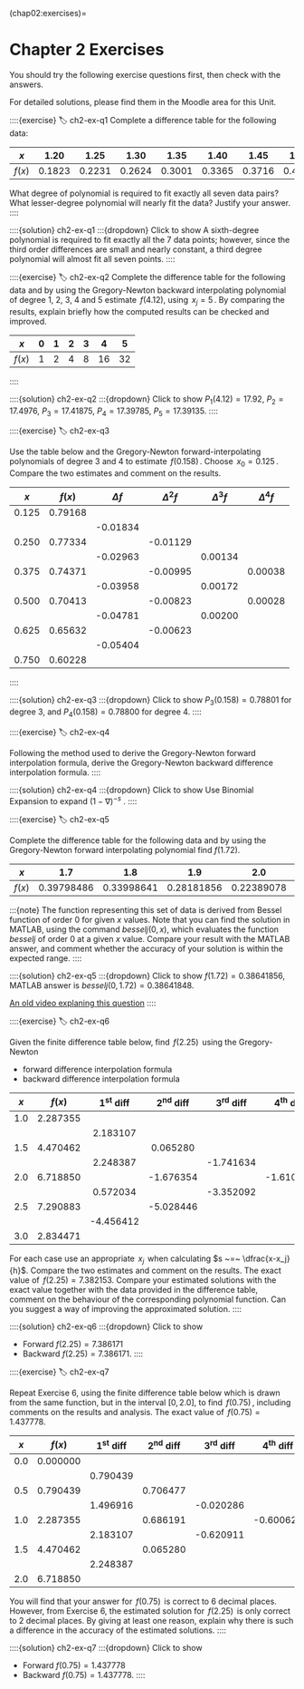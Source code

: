 (chap02:exercises)=
# Chapter 2 Exercises

You should try the following exercise questions first, then check with the answers. 

For detailed solutions, please find them in the Moodle area for this Unit.

::::{exercise}
:label: ch2-ex-q1
Complete a difference table for the following data:

|$x$   | 1.20  | 1.25   | 1.30  |  1.35 | 1.40   |   1.45  |1.50  |
|:----:|:----:| :----:|  :----:|  :----:| :----:|  :----:|  :----:| 
|$f(x)$| 0.1823| 0.2231 | 0.2624| 0.3001| 0.3365 | 0.3716  |0.4055|

What degree of polynomial is required to fit exactly all seven data
pairs? What lesser-degree polynomial will nearly fit the data?
Justify your answer.
::::

::::{solution} ch2-ex-q1
:::{dropdown} Click to show
A sixth-degree polynomial is required to fit exactly all the 7 data
    points; however, since the third order differences are small and
    nearly constant, a third degree polynomial will almost fit all seven
    points.
::::



::::{exercise}
:label: ch2-ex-q2
Complete the difference table for the following data and by using
the Gregory-Newton backward interpolating polynomial of degree 1, 2,
3, 4 and 5 estimate $\,f(4.12)$, using $\,x_j=5\,$. By comparing the
results, explain briefly how the computed results can be checked and
improved.

|$x$     | 0    |  1    | 2      | 3      | 4     | 5      |
|:----:  |:----:| :----:|  :----:|  :----:| :----:|  :----:|
| $f(x)$ | 1    | 2     | 4      | 8      | 16    | 32     |
::::

::::{solution} ch2-ex-q2
:::{dropdown} Click to show
$P_1(4.12) = 17.92$, $P_2 = 17.4976$, $P_3 = 17.41875$,
    $P_4 = 17.39785$, $P_5 = 17.39135$.
::::


::::{exercise}
:label: ch2-ex-q3

Use the table below and the Gregory-Newton forward-interpolating
polynomials of degree 3 and 4 to estimate $\,f(0.158)\,$. Choose
$\,x_0=0.125\,$. Compare the two estimates and comment on the
results.

|$x$ | $f(x)$ | $\Delta f$ | $\Delta^2 f$ | $\Delta^3 f$ | $\Delta^4 f$|
|:----:  |:----:| :----:|  :----:|  :----:| :----:| 
|0.125 | 0.79168|
|        |         | -0.01834|
|0.250 | 0.77334 |          | -0.01129|
|        |         | -0.02963 |          | 0.00134|
|0.375 | 0.74371 |          | -0.00995 |         | 0.00038|
|        |         | -0.03958 |          | 0.00172 |        |
|0.500 | 0.70413 |          | -0.00823 |         | 0.00028|
|        |         | -0.04781 |          | 0.00200|
|0.625 | 0.65632 |          | -0.00623|
|        |         | -0.05404|
|0.750 | 0.60228|
::::

::::{solution} ch2-ex-q3
:::{dropdown} Click to show
$P_3(0.158) = 0.78801$ for degree 3, and $P_4(0.158) = 0.78800$ for
    degree 4.
::::


::::{exercise}
:label: ch2-ex-q4

Following the method used to derive the Gregory-Newton forward interpolation formula, derive the  Gregory-Newton backward difference interpolation formula.
::::

::::{solution} ch2-ex-q4
:::{dropdown} Click to show
Use Binomial Expansion to expand $(1-\nabla)^{-s}$ .
::::


::::{exercise}
:label: ch2-ex-q5

Complete the difference table for the following data and by using
the Gregory-Newton forward interpolating polynomial find
$f(1.72)$.


| $x$  | 1.7 | 1.8 | 1.9 | 2.0 | 2.1|
|:----:  |:----:| :----:|  :----:|  :----:| :----:| 
| $f(x)$ | 0.39798486 | 0.33998641 | 0.28181856 | 0.22389078 | 0.16660698|

:::{note}
The function representing this set of data is derived from
Bessel function of order 0 for given $x$ values. Note that you can
find the solution in MATLAB, using the command *besselj*$(0,x)$,
which evaluates the function *besselj* of order 0 at a given $x$
value. Compare your result with the MATLAB answer, and comment
whether the accuracy of your solution is within the expected range.
::::

::::{solution} ch2-ex-q5
:::{dropdown} Click to show
$f(1.72) = 0.38641856$, MATLAB answer is
    $besselj(0,1.72) = 0.38641848$.

<!-- [*Video explanation of this question*](https://mmutube.mmu.ac.uk/edit/1_le2vogg7) -->

<a href="https://mmutube.mmu.ac.uk/media/odeEx1Q5/1_le2vogg7" target="_blank">An old video explaning this question</a>
::::


::::{exercise}
:label: ch2-ex-q6

Given the finite difference table below, find $\,f(2.25)\,$ using the Gregory-Newton

-  forward difference interpolation formula
-  backward difference interpolation formula

|$x$ | $f(x)$ | $1^\text{st}$ diff | $2^\text{nd}$ diff | $3^\text{rd}$ diff | $4^\text{th}$ diff|
|:----:  |:----:| :----:|  :----:|  :----:| :----:| 
|1.0 | 2.287355|
|    |          |  2.183107|
|1.5 | 4.470462 |           |  0.065280|
|    |          |  2.248387 |           | -1.741634|
|2.0 | 6.718850 |           | -1.676354 |           | -1.610458|
|    |          |  0.572034 |           | -3.352092|
|2.5 | 7.290883 |           | -5.028446|
|    |          | -4.456412|
|3.0 | 2.834471|

For each case use an appropriate $\,x_j\,$ when calculating
$s ~=~ \dfrac{x-x_j}{h}$. Compare the two estimates and comment on
the results. The exact value of $\,f(2.25) = 7.382153$. Compare your
estimated solutions with the exact value together with the data
provided in the difference table, comment on the behaviour of the
corresponding polynomial function. Can you suggest a way of
improving the approximated solution.
::::

::::{solution} ch2-ex-q6
:::{dropdown} Click to show
-  Forward $f(2.25) = 7.386171$
-  Backward $f(2.25) = 7.386171$.
::::


::::{exercise}
:label: ch2-ex-q7

Repeat Exercise 6, using the finite difference table below which is
drawn from the same function, but in the interval $[0,\,2.0]$, to
find $\,f(0.75)\,$, including comments on the results and analysis.
The exact value of $\,f(0.75) = 1.437778$.

|$x$ | $f(x)$ | $1^\text{st}$ diff | $2^\text{nd}$ diff  | $3^\text{rd}$ diff | $4^\text{th}$ diff|
|:----:  |:----:| :----:|  :----:|  :----:| :----:| 
|0.0 | 0.000000|
|    |          | 0.790439|
|0.5 | 0.790439 |          | 0.706477|
|    |          | 1.496916 |          | -0.020286|
|1.0 | 2.287355 |          | 0.686191 |           | -0.600624|
|    |          | 2.183107 |          | -0.620911|
|1.5 | 4.470462 |          | 0.065280|
|    |          | 2.248387|
|2.0 | 6.718850|


You will find that your answer for $\,f(0.75)\,$ is correct to 6
decimal places. However, from Exercise 6, the estimated solution for
$\,f(2.25)\,$ is only correct to 2 decimal places. By giving at
least one reason, explain why there is such a difference in the
accuracy of the estimated solutions.
::::

::::{solution} ch2-ex-q7
:::{dropdown} Click to show
-  Forward $f(0.75) = 1.437778$
-  Backward $f(0.75) = 1.437778$.
::::


<!-- # Answers to Tutorial Exercises

:::{dropdown} Click to show

1.  A sixth-degree polynomial is required to fit exactly all the 7 data
    points; however, since the third order differences are small and
    nearly constant, a third degree polynomial will almost fit all seven
    points.

1.  $P_1(4.12) = 17.92$, $P_2 = 17.4976$, $P_3 = 17.41875$,
    $P_4 = 17.39785$, $P_5 = 17.39135$.

1.  $P_3(0.158) = 0.78801$ for degree 3, and $P_4(0.158) = 0.78800$ for
    degree 4.

1.  Use Binomial Expansion to expand $(1-\nabla)^{-s}$ .

1.  $f(1.72) = 0.38641856$, MATLAB answer is
    $besselj(0,1.72) = 0.38641848$.

1.  -  Forward $f(2.25) = 7.386171$
    -  Backward $f(2.25) = 7.386171$.

1.  -  Forward $f(0.75) = 1.437778$
    -  Backward $f(0.75) = 1.437778$.
::: -->